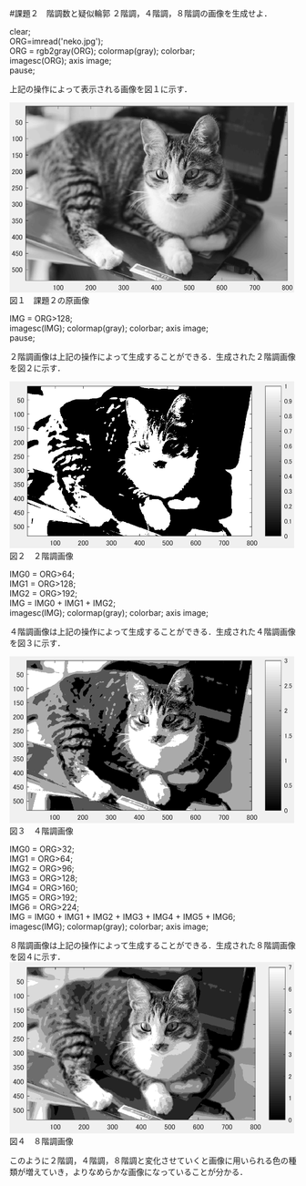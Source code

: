 #課題２　階調数と疑似輪郭
２階調，４階調，８階調の画像を生成せよ．

clear;   
ORG=imread('neko.jpg');   
ORG = rgb2gray(ORG); colormap(gray); colorbar;  
imagesc(ORG); axis image;   
pause;   

上記の操作によって表示される画像を図１に示す．

<img src="https://github.com/miyabi0529/15ec068_image_processing/blob/master/kadai2.1.PNG" width="500">
図１　課題２の原画像



IMG = ORG>128;  
imagesc(IMG); colormap(gray); colorbar;  axis image;  
pause;  

２階調画像は上記の操作によって生成することができる．生成された２階調画像を図２に示す．

<img src="https://github.com/miyabi0529/15ec068_image_processing/blob/master/kadai2.2.PNG" width="500">
図２　２階調画像



IMG0 = ORG>64;  
IMG1 = ORG>128;  
IMG2 = ORG>192;  
IMG = IMG0 + IMG1 + IMG2;  
imagesc(IMG); colormap(gray); colorbar;  axis image;  

４階調画像は上記の操作によって生成することができる．生成された４階調画像を図３に示す．

<img src="https://github.com/miyabi0529/15ec068_image_processing/blob/master/kadai2.3.PNG" width="500">
図３　４階調画像


IMG0 = ORG>32;  
IMG1 = ORG>64;  
IMG2 = ORG>96;  
IMG3 = ORG>128;  
IMG4 = ORG>160;  
IMG5 = ORG>192;  
IMG6 = ORG>224;  
IMG = IMG0 + IMG1 + IMG2 + IMG3 + IMG4 + IMG5 + IMG6;  
imagesc(IMG); colormap(gray); colorbar;  axis image;  

８階調画像は上記の操作によって生成することができる．生成された８階調画像を図４に示す．
<img src="https://github.com/miyabi0529/15ec068_image_processing/blob/master/kadai2.4.PNG" width="500">  
図４　８階調画像


このように２階調，４階調，８階調と変化させていくと画像に用いられる色の種類が増えていき，よりなめらかな画像になっていることが分かる．
